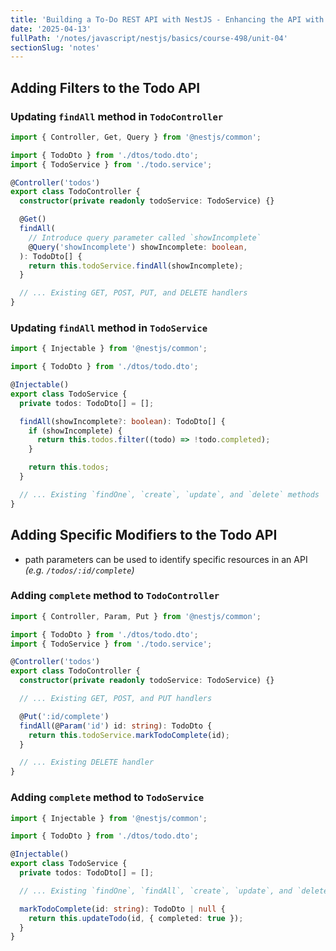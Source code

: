 ```yaml
---
title: 'Building a To-Do REST API with NestJS - Enhancing the API with Filters and Specific Modifiers'
date: '2025-04-13'
fullPath: '/notes/javascript/nestjs/basics/course-498/unit-04'
sectionSlug: 'notes'
---
```


## Adding Filters to the Todo API

### Updating `findAll` method in `TodoController`

```typescript
import { Controller, Get, Query } from '@nestjs/common';

import { TodoDto } from './dtos/todo.dto';
import { TodoService } from './todo.service';

@Controller('todos')
export class TodoController {
  constructor(private readonly todoService: TodoService) {}

  @Get()
  findAll(
    // Introduce query parameter called `showIncomplete`
    @Query('showIncomplete') showIncomplete: boolean,
  ): TodoDto[] {
    return this.todoService.findAll(showIncomplete);
  }

  // ... Existing GET, POST, PUT, and DELETE handlers
}
```

### Updating `findAll` method in `TodoService`

```typescript
import { Injectable } from '@nestjs/common';

import { TodoDto } from './dtos/todo.dto';

@Injectable()
export class TodoService {
  private todos: TodoDto[] = [];

  findAll(showIncomplete?: boolean): TodoDto[] {
    if (showIncomplete) {
      return this.todos.filter((todo) => !todo.completed);
    }

    return this.todos;
  }

  // ... Existing `findOne`, `create`, `update`, and `delete` methods
}
```

## Adding Specific Modifiers to the Todo API

- path parameters can be used to identify specific resources in an API _(e.g. `/todos/:id/complete`)_

### Adding `complete` method to `TodoController`

```typescript
import { Controller, Param, Put } from '@nestjs/common';

import { TodoDto } from './dtos/todo.dto';
import { TodoService } from './todo.service';

@Controller('todos')
export class TodoController {
  constructor(private readonly todoService: TodoService) {}

  // ... Existing GET, POST, and PUT handlers

  @Put(':id/complete')
  findAll(@Param('id') id: string): TodoDto {
    return this.todoService.markTodoComplete(id);
  }

  // ... Existing DELETE handler
}
```

### Adding `complete` method to `TodoService`

```typescript
import { Injectable } from '@nestjs/common';

import { TodoDto } from './dtos/todo.dto';

@Injectable()
export class TodoService {
  private todos: TodoDto[] = [];

  // ... Existing `findOne`, `findAll`, `create`, `update`, and `delete` methods

  markTodoComplete(id: string): TodoDto | null {
    return this.updateTodo(id, { completed: true });
  }
}
```
